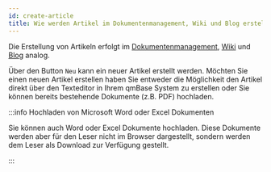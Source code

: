 ```yaml
---
id: create-article
title: Wie werden Artikel im Dokumentenmanagement, Wiki und Blog erstellt?
---
```


Die Erstellung von Artikeln erfolgt im [Dokumentenmanagement](document-management.md), [Wiki](wiki.md) und [Blog](blog.md) analog.

Über den Button <code>Neu</code> kann ein neuer Artikel erstellt werden. Möchten Sie einen neuen Artikel erstellen haben Sie entweder die Möglichkeit den Artikel direkt über den Texteditor in Ihrem qmBase System zu erstellen oder Sie können bereits bestehende Dokumente (z.B. PDF) hochladen.

:::info Hochladen von Microsoft Word oder Excel Dokumenten 

Sie können auch Word oder Excel Dokumente hochladen. Diese Dokumente werden aber für den Leser nicht im Browser dargestellt, sondern werden dem Leser als Download zur Verfügung gestellt. 

:::
